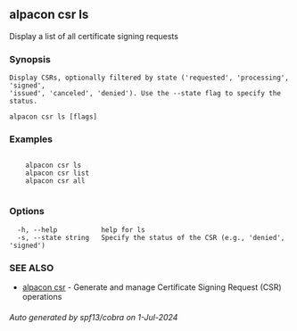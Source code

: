 ## alpacon csr ls

Display a list of all certificate signing requests

### Synopsis


	Display CSRs, optionally filtered by state ('requested', 'processing', 'signed', 
    'issued', 'canceled', 'denied'). Use the --state flag to specify the status.
	

```
alpacon csr ls [flags]
```

### Examples

```

	alpacon csr ls
	alpacon csr list
	alpacon csr all
	
```

### Options

```
  -h, --help           help for ls
  -s, --state string   Specify the status of the CSR (e.g., 'denied', 'signed')
```

### SEE ALSO

* [alpacon csr](alpacon_csr.md)	 - Generate and manage Certificate Signing Request (CSR) operations

###### Auto generated by spf13/cobra on 1-Jul-2024
